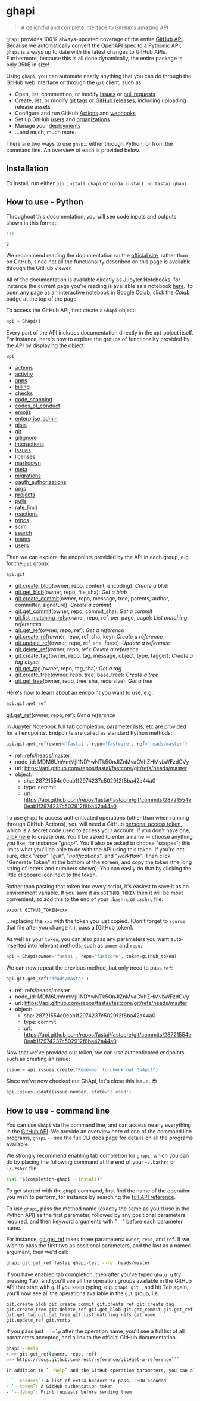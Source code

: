 # ghapi
> A delightful and complete interface to GitHub's amazing API


`ghapi` provides 100% always-updated coverage of the entire [GitHub API](https://docs.github.com/en/free-pro-team@latest/rest). Because we automatically convert the [OpenAPI spec](https://docs.github.com/en/free-pro-team@latest/rest/overview/openapi-description) to a Pythonic API, `ghapi` is always up to date with the latest changes to GitHub APIs. Furthermore, because this is all done dynamically, the entire package is only 35kB in size!

Using `ghapi`, you can automate nearly anything that you can do through the GitHub web interface or through the `git` client, such as:

- Open, list, comment on, or modify [issues](https://guides.github.com/features/issues/) or [pull requests](https://docs.github.com/en/free-pro-team@latest/github/collaborating-with-issues-and-pull-requests/about-pull-requests)
- Create, list, or modify [git tags](https://git-scm.com/book/en/v2/Git-Basics-Tagging) or [GitHub releases](https://docs.github.com/en/free-pro-team@latest/github/administering-a-repository/managing-releases-in-a-repository), including uploading release assets
- Configure and run GitHub [Actions](https://github.com/features/actions) and [webhooks](https://docs.github.com/en/free-pro-team@latest/developers/webhooks-and-events/about-webhooks)
- Set up GitHub [users](https://docs.github.com/en/free-pro-team@latest/rest/reference/users) and [organizations](https://docs.github.com/en/free-pro-team@latest/github/setting-up-and-managing-organizations-and-teams/about-organizations)
- Manage your [deployments](https://docs.github.com/en/free-pro-team@latest/rest/guides/delivering-deployments)
- ...and much, much more.

There are two ways to use `ghapi`: either through Python, or from the command line. An overview of each is provided below.

## Installation

To install, run either `pip install ghapi` or `conda install -c fastai ghapi`.

## How to use - Python

Throughout this documentation, you will see code inputs and outputs shown in this format:

```python
1+1
```




    2



We recommend reading the documentation on the [official site](https://ghapi.fast.ai/), rather than on GitHub, since not all the functionality described on this page is available through the GitHub viewer.

All of the documentation is available directly as Jupyter Notebooks, for instance the current page you're reading is available as a notebook [here](https://github.com/fastai/ghapi/blob/master/index.ipynb). To open any page as an interactive notebook in Google Colab, click the *Colab* badge at the top of the page.

To access the GitHub API, first create a `GhApi` object:

```python
api = GhApi()
```

Every part of the API includes documentation directly in the `api` object itself. For instance, here's how to explore the groups of functionality provided by the API by displaying the object:

```python
api
```




- [actions](https://docs.github.com/en/free-pro-team@latest/rest/reference/actions)
- [activity](https://docs.github.com/en/free-pro-team@latest/rest/reference/activity)
- [apps](https://docs.github.com/en/free-pro-team@latest/rest/reference/apps)
- [billing](https://docs.github.com/en/free-pro-team@latest/rest/reference/billing)
- [checks](https://docs.github.com/en/free-pro-team@latest/rest/reference/checks)
- [code_scanning](https://docs.github.com/en/free-pro-team@latest/rest/reference/code_scanning)
- [codes_of_conduct](https://docs.github.com/en/free-pro-team@latest/rest/reference/codes_of_conduct)
- [emojis](https://docs.github.com/en/free-pro-team@latest/rest/reference/emojis)
- [enterprise_admin](https://docs.github.com/en/free-pro-team@latest/rest/reference/enterprise_admin)
- [gists](https://docs.github.com/en/free-pro-team@latest/rest/reference/gists)
- [git](https://docs.github.com/en/free-pro-team@latest/rest/reference/git)
- [gitignore](https://docs.github.com/en/free-pro-team@latest/rest/reference/gitignore)
- [interactions](https://docs.github.com/en/free-pro-team@latest/rest/reference/interactions)
- [issues](https://docs.github.com/en/free-pro-team@latest/rest/reference/issues)
- [licenses](https://docs.github.com/en/free-pro-team@latest/rest/reference/licenses)
- [markdown](https://docs.github.com/en/free-pro-team@latest/rest/reference/markdown)
- [meta](https://docs.github.com/en/free-pro-team@latest/rest/reference/meta)
- [migrations](https://docs.github.com/en/free-pro-team@latest/rest/reference/migrations)
- [oauth_authorizations](https://docs.github.com/en/free-pro-team@latest/rest/reference/oauth_authorizations)
- [orgs](https://docs.github.com/en/free-pro-team@latest/rest/reference/orgs)
- [projects](https://docs.github.com/en/free-pro-team@latest/rest/reference/projects)
- [pulls](https://docs.github.com/en/free-pro-team@latest/rest/reference/pulls)
- [rate_limit](https://docs.github.com/en/free-pro-team@latest/rest/reference/rate_limit)
- [reactions](https://docs.github.com/en/free-pro-team@latest/rest/reference/reactions)
- [repos](https://docs.github.com/en/free-pro-team@latest/rest/reference/repos)
- [scim](https://docs.github.com/en/free-pro-team@latest/rest/reference/scim)
- [search](https://docs.github.com/en/free-pro-team@latest/rest/reference/search)
- [teams](https://docs.github.com/en/free-pro-team@latest/rest/reference/teams)
- [users](https://docs.github.com/en/free-pro-team@latest/rest/reference/users)



Then we can explore the endpoints provided by the API in each group, e.g. for the `git` group:

```python
api.git
```




- [git.create_blob](https://docs.github.com/rest/reference/git#create-a-blob)(owner, repo, content, encoding): *Create a blob*
- [git.get_blob](https://docs.github.com/rest/reference/git#get-a-blob)(owner, repo, file_sha): *Get a blob*
- [git.create_commit](https://docs.github.com/rest/reference/git#create-a-commit)(owner, repo, message, tree, parents, author, committer, signature): *Create a commit*
- [git.get_commit](https://docs.github.com/rest/reference/git#get-a-commit)(owner, repo, commit_sha): *Get a commit*
- [git.list_matching_refs](https://docs.github.com/rest/reference/git#list-matching-references)(owner, repo, ref, per_page, page): *List matching references*
- [git.get_ref](https://docs.github.com/rest/reference/git#get-a-reference)(owner, repo, ref): *Get a reference*
- [git.create_ref](https://docs.github.com/rest/reference/git#create-a-reference)(owner, repo, ref, sha, key): *Create a reference*
- [git.update_ref](https://docs.github.com/rest/reference/git#update-a-reference)(owner, repo, ref, sha, force): *Update a reference*
- [git.delete_ref](https://docs.github.com/rest/reference/git#delete-a-reference)(owner, repo, ref): *Delete a reference*
- [git.create_tag](https://docs.github.com/rest/reference/git#create-a-tag-object)(owner, repo, tag, message, object, type, tagger): *Create a tag object*
- [git.get_tag](https://docs.github.com/rest/reference/git#get-a-tag)(owner, repo, tag_sha): *Get a tag*
- [git.create_tree](https://docs.github.com/rest/reference/git#create-a-tree)(owner, repo, tree, base_tree): *Create a tree*
- [git.get_tree](https://docs.github.com/rest/reference/git#get-a-tree)(owner, repo, tree_sha, recursive): *Get a tree*



Here's how to learn about an endpoint you want to use, e.g.:

```python
api.git.get_ref
```




[git.get_ref](https://docs.github.com/rest/reference/git#get-a-reference)(owner, repo, ref): *Get a reference*



In Jupyter Notebook full tab completion, parameter lists, etc are provided for all endpoints. Endpoints are called as standard Python methods:

```python
api.git.get_ref(owner='fastai', repo='fastcore', ref='heads/master')
```




- ref: refs/heads/master
- node_id: MDM6UmVmMjI1NDYwNTk5OnJlZnMvaGVhZHMvbWFzdGVy
- url: https://api.github.com/repos/fastai/fastcore/git/refs/heads/master
- object: 
  - sha: 28721554e0eab1f2974237c502912f8ba42a44a0
  - type: commit
  - url: https://api.github.com/repos/fastai/fastcore/git/commits/28721554e0eab1f2974237c502912f8ba42a44a0



To use `ghapi` to access authenticated operations (other than when running through GitHub Actions), you will need a GitHub [personal access token](https://docs.github.com/en/free-pro-team@latest/github/authenticating-to-github/creating-a-personal-access-token), which is a secret code used to access your account. If you don't have one, [click here](https://github.com/settings/tokens/new) to create one. You'll be asked to enter a name -- choose anything you like, for instance "*ghapi*". You'll also be asked to choose "scopes"; this limits what you'll be able to do with the API using this token. If you're not sure, click "*repo*" "*gist*", "*notifications*", and "*workflow*". Then click "Generate Token" at the bottom of the screen, and copy the token (the long string of letters and numbers shown). You can easily do that by clicking the little clipboard icon next to the token.

Rather than pasting that token into every script, it's easiest to save it as an environment variable. If you save it as `$GITHUB_TOKEN` then it will be most convenient, so add this to the end of your `.bashrc` or `.zshrc` file:

    export GITHUB_TOKEN=xxx

...replacing the `xxx` with the token you just copied. (Don't forget to `source` that file after you change it.), pass a [GitHub token].

As well as your `token`, you can also pass any parameters you want auto-inserted into relevant methods, such as `owner` and `repo`:

```python
api = GhApi(owner='fastai', repo='fastcore', token=github_token)
```

We can now repeat the previous method, but only need to pass `ref`:

```python
api.git.get_ref('heads/master')
```




- ref: refs/heads/master
- node_id: MDM6UmVmMjI1NDYwNTk5OnJlZnMvaGVhZHMvbWFzdGVy
- url: https://api.github.com/repos/fastai/fastcore/git/refs/heads/master
- object: 
  - sha: 28721554e0eab1f2974237c502912f8ba42a44a0
  - type: commit
  - url: https://api.github.com/repos/fastai/fastcore/git/commits/28721554e0eab1f2974237c502912f8ba42a44a0



Now that we've provided our token, we can use authenticated endpoints such as creating an issue:

```python
issue = api.issues.create("Remember to check out GhApi!")
```

Since we've now checked out GhApi, let's close this issue. 😎

```python
api.issues.update(issue.number, state='closed')
```

## How to use - command line

You can use `GhApi` via the command line, and can access nearly everything in the [GitHub API](https://docs.github.com/en/free-pro-team@latest/rest). We provide an overview here of one of the command line programs, `ghapi` -- see the full CLI docs page for details on all the programs available.

We strongly recommend enabling tab completion for `ghapi`, which you can do by placing the following command at the end of your `~/.bashrc` or `~/.zshrc` file:

```bash
eval "$(completion-ghapi --install)"
```

To get started with the `ghapi` command, first find the name of the operation you wish to perform, for instance by searching the [full API reference](https://ghapi.fast.ai/fullapi.html).

To use `ghapi`, pass the method name (exactly the same as you'd use in the Python API) as the first parameter, followed by any positional parameters required, and then keyword arguments with "`--`" before each parameter name.

For instance, [git.get_ref](https://ghapi.fast.ai/fullapi.html#git) takes three parameters: `owner`, `repo`, and `ref`. If we wish to pass the first two as positional parameters, and the last as a named argument, then we'd call:

```bash
ghapi git.get_ref fastai ghapi-test --ref heads/master
```

If you have enabled tab completion, then after you've typed `ghapi g` try pressing <kbd>Tab</kbd>, and you'll see all the operation groups available in the GitHub API that start with `g`. If you keep typing, e.g. `ghapi git.`, and hit <kbd>Tab</kbd> again, you'll now see all the operations available in the `git` group, i.e:

```
git.create_blob git.create_commit git.create_ref git.create_tag git.create_tree git.delete_ref git.get_blob git.get_commit git.get_ref git.get_tag git.get_tree git.list_matching_refs git.name git.update_ref git.verbs
```

If you pass just `--help` after the operation name, you'll see a full list of all parameters accepted, and a link to the official GitHub documentation.

```bash
ghapi --help
> >> git.get_ref(owner, repo, ref)
>>> https://docs.github.com/rest/reference/git#get-a-reference```

In addition to `--help` and the GitHub operation parameters, you can also pass the following:

- `--headers`: A list of extra headers to pass, JSON-encoded
- `--token`: A GitHub authentation token
- `--debug`: Print requests before sending them
